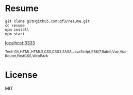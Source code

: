 # Resume

```
git clone git@github.com:qf3/resume.git
cd resume
npm install
npm start
```
[localhost:3333](http://localhost:3333)

<sub>Tech:Git,HTML,HTML5,CSS,CSS3,SASS,JavaScript,ES6/7,Babel,Vue,Vue-Router,PostCSS,WebPack</sub>

# License
MIT

